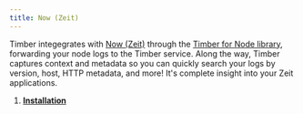 ```yaml
---
title: Now (Zeit)
---
```

Timber integegrates with [Now (Zeit)](https://zeit.co/now) through the [Timber for Node library](/timber-for-languages/node), forwarding your node logs to the Timber service. Along the way, Timber captures context and metadata so you can quickly search your logs by version, host, HTTP metadata, and more! It's complete insight into your Zeit applications.

1. [**Installation**](installation)
